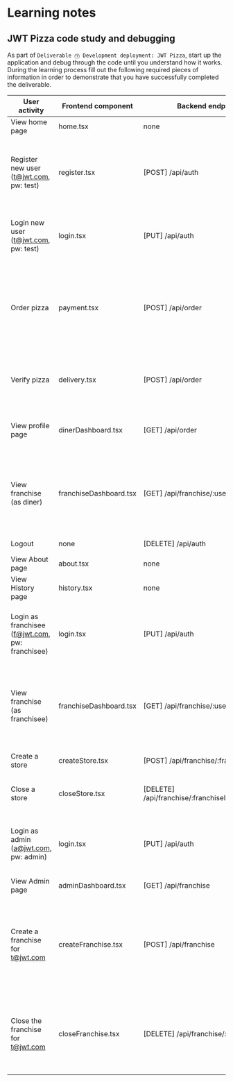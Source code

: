 # Learning notes

## JWT Pizza code study and debugging
 
As part of `Deliverable ⓵ Development deployment: JWT Pizza`, start up the application and debug through the code until you understand how it works. During the learning process fill out the following required pieces of information in order to demonstrate that you have successfully completed the deliverable.


 
|**User activity**|**Frontend component**|**Backend endpoints**|**Database SQL**|
|------------------|-----------------------|----------------------|------------------------------------------------------------------------------------------------|
|View home page|home.tsx|none|none|
|Register new user<br/>(t@jwt.com, pw: test)|register.tsx|[POST] /api/auth|INSERT INTO user (name, email, password) VALUES (?, ?, ?);<br>INSERT INTO userRole (userId, role, objectId) VALUES (?, ?, ?);|
|Login new user<br/>(t@jwt.com, pw: test)|login.tsx|[PUT] /api/auth|SELECT * FROM user WHERE email=?<br>SELECT * FROM userRole WHERE userId=?;|
|Order pizza|payment.tsx|[POST] /api/order|INSERT INTO dinerOrder (dinerId, franchiseId, storeId, date) VALUES (?, ?, ?, now());<br>INSERT INTO orderItem (orderId, menuId, description, price) VALUES (?, ?, ?, ?)|
|Verify pizza|delivery.tsx|[POST] /api/order|SELECT * FROM orders WHERE id = ?;<br>SELECT * FROM orderItems WHERE orderId = ?;|
|View profile page|dinerDashboard.tsx|[GET] /api/order|SELECT * FROM orders WHERE userId = ? ORDER BY created_at DESC;|
|View franchise (as diner)|franchiseDashboard.tsx|[GET] /api/franchise/:userId|SELECT * FROM franchises WHERE userId = ?;<br>SELECT * FROM stores WHERE franchiseId IN (SELECT id FROM franchises WHERE userId = ?);|
|Logout|none|[DELETE] /api/auth|DELETE FROM auth WHERE token=?|
|View About page|about.tsx|none|none|
|View History page|history.tsx|none|none|
|Login as franchisee<br/>(f@jwt.com, pw: franchisee)|login.tsx|[PUT] /api/auth|SELECT * FROM user WHERE email = ? AND password = ?;<br>SELECT role FROM userRole WHERE userId = ?;|
|View franchise (as franchisee)|franchiseDashboard.tsx|[GET] /api/franchise/:userId|SELECT * FROM franchises WHERE userId = ?;<br>SELECT * FROM stores WHERE franchiseId IN (SELECT id FROM franchises WHERE userId = ?);|
|Create a store|createStore.tsx|[POST] /api/franchise/:franchiseId/store|INSERT INTO store (franchiseId, name) VALUES (?, ?);|
|Close a store|closeStore.tsx|[DELETE] /api/franchise/:franchiseId/store/:storeId|DELETE FROM store WHERE franchiseId=? AND id=?|
|Login as admin<br/>(a@jwt.com, pw: admin)|login.tsx|[PUT] /api/auth|SELECT * FROM user WHERE email = ? AND password = ?;<br>SELECT role FROM userRole WHERE userId = ?;|
|View Admin page|adminDashboard.tsx|[GET] /api/franchise|SELECT * FROM franchises;|
|Create a franchise for t@jwt.com|createFranchise.tsx|[POST] /api/franchise|INSERT INTO franchises (name, created_at) VALUES (?, NOW());<br>INSERT INTO franchiseAdmins (franchiseId, userId) VALUES (LAST_INSERT_ID(), ?);|
|Close the franchise for t@jwt.com|closeFranchise.tsx|[DELETE] /api/franchise/:franchiseId|DELETE FROM store WHERE franchiseId=?<br>DELETE FROM userRole WHERE objectId=?<br>DELETE FROM franchise WHERE id=?|
